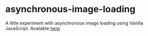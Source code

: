 # asynchronous-image-loading
A little experiment with asynchronous image loading using Vanilla JavaScript. Available [here](https://peteraiello.github.io/asynchronous-image-loading/)

